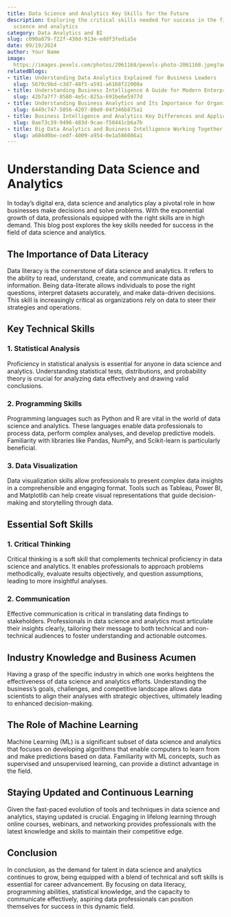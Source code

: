 ```yaml
---
title: Data Science and Analytics Key Skills for the Future
description: Exploring the critical skills needed for success in the field of data
  science and analytics
category: Data Analytics and BI
slug: c090a879-f22f-430d-913e-eddf3fed1a5e
date: 09/19/2024
author: Your Name
image: 
  https://images.pexels.com/photos/2061168/pexels-photo-2061168.jpeg?auto=compress&cs=tinysrgb&w=600
relatedBlogs:
- title: Understanding Data Analytics Explained for Business Leaders
  slug: 5670c9bd-c3d7-48f5-a591-a6168f22000a
- title: Understanding Business Intelligence A Guide for Modern Enterprises
  slug: 42b7a7f7-8580-4e5c-825a-691be6e5977d
- title: Understanding Business Analytics and Its Importance for Organizations
  slug: 6449c747-5056-4207-80e0-04f346b875a1
- title: Business Intelligence and Analytics Key Differences and Applications
  slug: 0ae73c39-9496-483d-9cae-f58441cb6a7b
- title: Big Data Analytics and Business Intelligence Working Together for Success
  slug: a604d0be-cedf-4009-a954-0e1a586086a1
---
```


# Understanding Data Science and Analytics

In today’s digital era, data science and analytics play a pivotal role in how businesses make decisions and solve problems. With the exponential growth of data, professionals equipped with the right skills are in high demand. This blog post explores the key skills needed for success in the field of data science and analytics.

## The Importance of Data Literacy

Data literacy is the cornerstone of data science and analytics. It refers to the ability to read, understand, create, and communicate data as information. Being data-literate allows individuals to pose the right questions, interpret datasets accurately, and make data-driven decisions. This skill is increasingly critical as organizations rely on data to steer their strategies and operations.

## Key Technical Skills

### 1. Statistical Analysis

Proficiency in statistical analysis is essential for anyone in data science and analytics. Understanding statistical tests, distributions, and probability theory is crucial for analyzing data effectively and drawing valid conclusions.

### 2. Programming Skills

Programming languages such as Python and R are vital in the world of data science and analytics. These languages enable data professionals to process data, perform complex analyses, and develop predictive models. Familiarity with libraries like Pandas, NumPy, and Scikit-learn is particularly beneficial.

### 3. Data Visualization

Data visualization skills allow professionals to present complex data insights in a comprehensible and engaging format. Tools such as Tableau, Power BI, and Matplotlib can help create visual representations that guide decision-making and storytelling through data.

## Essential Soft Skills

### 1. Critical Thinking

Critical thinking is a soft skill that complements technical proficiency in data science and analytics. It enables professionals to approach problems methodically, evaluate results objectively, and question assumptions, leading to more insightful analyses.

### 2. Communication

Effective communication is critical in translating data findings to stakeholders. Professionals in data science and analytics must articulate their insights clearly, tailoring their message to both technical and non-technical audiences to foster understanding and actionable outcomes.

## Industry Knowledge and Business Acumen

Having a grasp of the specific industry in which one works heightens the effectiveness of data science and analytics efforts. Understanding the business’s goals, challenges, and competitive landscape allows data scientists to align their analyses with strategic objectives, ultimately leading to enhanced decision-making.

## The Role of Machine Learning

Machine Learning (ML) is a significant subset of data science and analytics that focuses on developing algorithms that enable computers to learn from and make predictions based on data. Familiarity with ML concepts, such as supervised and unsupervised learning, can provide a distinct advantage in the field.

## Staying Updated and Continuous Learning

Given the fast-paced evolution of tools and techniques in data science and analytics, staying updated is crucial. Engaging in lifelong learning through online courses, webinars, and networking provides professionals with the latest knowledge and skills to maintain their competitive edge.

## Conclusion

In conclusion, as the demand for talent in data science and analytics continues to grow, being equipped with a blend of technical and soft skills is essential for career advancement. By focusing on data literacy, programming abilities, statistical knowledge, and the capacity to communicate effectively, aspiring data professionals can position themselves for success in this dynamic field.
